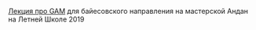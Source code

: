 [Лекция про GAM](https://agricolamz.github.io/2019.08.01_ANDAN_GAM/index.html) для байесовского направления на мастерской Андан на Летней Школе 2019
